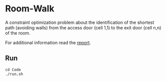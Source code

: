 # Room-Walk
A constraint optimization problem about the identification of the shortest path (avoiding walls) from the access door (cell 1,1) to the exit door (cell n,n) of the room.

For additional information read the [report](report.pdf).

## Run

```
cd Code
./run.sh
```
